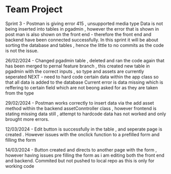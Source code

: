 # Team Project

Sprint 3 - 
Postman is giving error 415 , unsupported media type 
Data is not being inserted into tables in pgadmin , however the error that is shown in post man is also shown on the front end - therefore the front end and backend have been connected successfully.
In this sprint it will be about sorting the database and tables , hence the little to no commits as the code is not the issue. 


26/02/2024 - 
Changed pgadmin table , deleted and ran the code again that has been merged to pernal feature branch , this created new table in pgadmin with the correct inputs , so type and assets are currently seperated
NEXT - need to hard code certain data within the app class so that all data is added to the database 
Current error is data missing which is reffering to certain field which are not beong asked for as they are taken from the type

29/02/2024 - 
Postman works correctly to insert data via the add asset method within the backend assetConntroller class , however frontend is stating missing data still , attempt to hardcode data has not worked and only brought more errors.

12/03/2024 - 
Edit button is successfully in the table , and seperate page is created . However issues with the onclick function to a prefilled form and filling the form


14/03/2024 -
Button created and directs to another page with the form , however having issues pre filling the form as i am editing both the front end and backend.
Commited but not pushed to local repo as this is only for working code 
